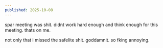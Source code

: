 ```yaml
---
published: 2025-10-08
---
```


spar meeting was shit. didnt work hard enough and think enough for this meeting. thats on me. 

not only that i missed the safelite shit. goddamnit. so fking annoying.